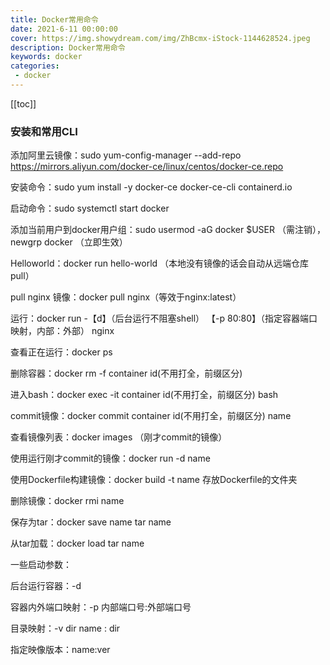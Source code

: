 ```yaml
---
title: Docker常用命令
date: 2021-6-11 00:00:00
cover: https://img.showydream.com/img/ZhBcmx-iStock-1144628524.jpeg
description: Docker常用命令
keywords: docker
categories: 
 - docker
---
```


[[toc]]

### 安装和常用CLI

添加阿里云镜像：sudo yum-config-manager --add-repo https://mirrors.aliyun.com/docker-ce/linux/centos/docker-ce.repo

安装命令：sudo yum install -y  docker-ce docker-ce-cli containerd.io

启动命令：sudo systemctl start docker

添加当前用户到docker用户组：sudo usermod -aG docker $USER （需注销），newgrp docker （立即生效）

Helloworld：docker run hello-world  （本地没有镜像的话会自动从远端仓库pull）

pull nginx 镜像：docker pull nginx（等效于nginx:latest）

运行：docker run -【d】（后台运行不阻塞shell） 【-p 80:80】（指定容器端口映射，内部：外部） nginx

查看正在运行：docker ps

删除容器：docker rm -f container id(不用打全，前缀区分)

进入bash：docker exec -it container id(不用打全，前缀区分) bash

commit镜像：docker commit container id(不用打全，前缀区分)  name

查看镜像列表：docker images （刚才commit的镜像）

使用运行刚才commit的镜像：docker run -d name

使用Dockerfile构建镜像：docker build -t name 存放Dockerfile的文件夹

删除镜像：docker rmi name

保存为tar：docker save name  tar name

从tar加载：docker load  tar name

一些启动参数：

后台运行容器：-d

容器内外端口映射：-p 内部端口号:外部端口号

目录映射：-v dir name : dir

指定映像版本：name:ver
